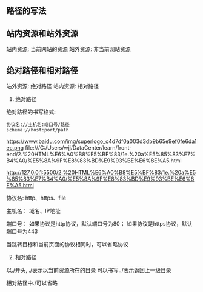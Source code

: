 ## 路径的写法

## 站内资源和站外资源
站内资源: 当前网站的资源
站外资源: 非当前网站资源

## 绝对路径和相对路径

站外资源: 绝对路径
站内资源: 相对路径

1. 绝对路径


绝对路径的书写格式:
```
协议名://主机名:端口号/路径
schema://host:port/path
```
https://www.baidu.com/img/superlogo_c4d7df0a003d3db9b65e9ef0fe6da1ec.png
file:///C:/Users/wjj/DataCenter/learn/front-end/2.%20HTML%E6%A0%B8%E5%BF%83/1e.%20a%E5%85%83%E7%B4%A0/%E5%8A%9F%E8%83%BD%E9%93%BE%E6%8E%A5.html

http://127.0.0.1:5500/2.%20HTML%E6%A0%B8%E5%BF%83/1e.%20a%E5%85%83%E7%B4%A0/%E5%8A%9F%E8%83%BD%E9%93%BE%E6%8E%A5.html

协议名: http、https、file

主机名： 域名、IP地址

端口号： 如果协议是http协议，默认端口号为80； 如果协议是https协议，默认端口号为443

当跳转目标和当前页面的协议相同时，可以省略协议

2. 相对路径

以./开头, ./表示以当前资源所在的目录
可以书写../表示返回上一级目录

相对路径中./可以省略